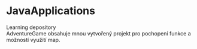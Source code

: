 # JavaApplications
Learning depository<br />
AdventureGame obsahuje mnou vytvořený projekt pro pochopení funkce a možností využití map.
